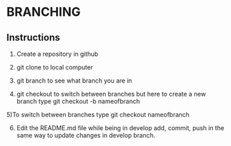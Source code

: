 # BRANCHING

## Instructions

1) Create a repository in github

2) git clone to local computer

3) git branch to see what branch you are in 

4) git checkout to switch between branches but here to create a new branch type git checkout -b nameofbranch

5)To switch between branches type git checkout nameofbranch

6) Edit the README.md file while being in develop add, commit, push in the same way to update changes in develop branch.


